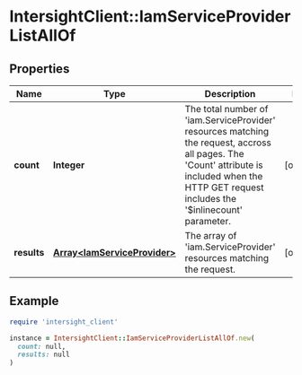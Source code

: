 # IntersightClient::IamServiceProviderListAllOf

## Properties

| Name | Type | Description | Notes |
| ---- | ---- | ----------- | ----- |
| **count** | **Integer** | The total number of &#39;iam.ServiceProvider&#39; resources matching the request, accross all pages. The &#39;Count&#39; attribute is included when the HTTP GET request includes the &#39;$inlinecount&#39; parameter. | [optional] |
| **results** | [**Array&lt;IamServiceProvider&gt;**](IamServiceProvider.md) | The array of &#39;iam.ServiceProvider&#39; resources matching the request. | [optional] |

## Example

```ruby
require 'intersight_client'

instance = IntersightClient::IamServiceProviderListAllOf.new(
  count: null,
  results: null
)
```

